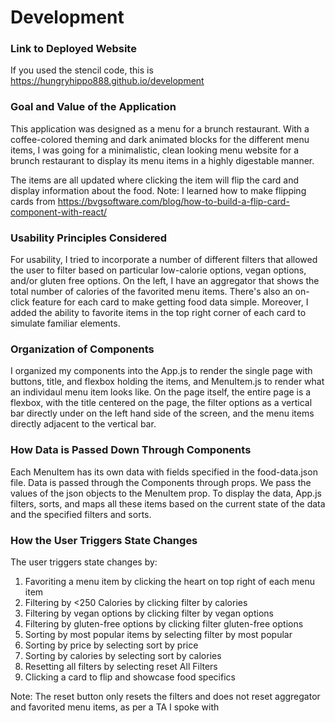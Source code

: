 # Development

### Link to Deployed Website
If you used the stencil code, this is https://hungryhippo888.github.io/development

### Goal and Value of the Application
This application was designed as a menu for a brunch restaurant. With a coffee-colored theming and dark animated blocks for the different menu items, I was going for a minimalistic, clean looking menu website for a brunch restaurant to display its menu items in a highly digestable manner.

The items are all updated where clicking the item will flip the card and display information about the food.
Note: I learned how to make flipping cards from https://bvgsoftware.com/blog/how-to-build-a-flip-card-component-with-react/ 

### Usability Principles Considered
For usability, I tried to incorporate a number of different filters that allowed the user to filter based on particular low-calorie options, vegan options, and/or gluten free options. On the left, I have an aggregator that shows the total number of calories of the favorited menu items. There's also an on-click feature for each card to make getting food data simple. Moreover, I added the ability to favorite items in the top right corner of each card to simulate familiar elements.

### Organization of Components
I organized my components into the App.js to render the single page with buttons, title, and flexbox holding the items, and MenuItem.js to render what an individaul menu item looks like. On the page itself, the entire page is a flexbox, with the title centered on the page, the filter options as a vertical bar directly under on the left hand side of the screen, and the menu items directly adjacent to the vertical bar.

### How Data is Passed Down Through Components
Each MenuItem has its own data with fields specified in the food-data.json file. Data is passed through the Components through props. We pass the values of the json objects to the MenuItem prop. To display the data, App.js filters, sorts, and maps all these items based on the current state of the data and the specified filters and sorts.

### How the User Triggers State Changes
The user triggers state changes by:
1) Favoriting a menu item by clicking the heart on top right of each menu item
2) Filtering by <250 Calories by clicking filter by calories
3) Filtering by vegan options by clicking filter by vegan options
4) Filtering by gluten-free options by clicking filter gluten-free options
5) Sorting by most popular items by selecting filter by most popular
6) Sorting by price by selecting sort by price
7) Sorting by calories by selecting sort by calories
8) Resetting all filters by selecting reset All Filters
9) Clicking a card to flip and showcase food specifics

Note: The reset button only resets the filters and does not reset aggregator and favorited menu items, as per a TA I spoke with